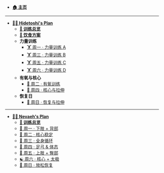 - [**🏠 主页**](README.md)

---

- **<a href="#/hidetoshi/README.md" style="font-weight: bold;">👨‍💻 Hidetoshi's Plan</a>**
  - [**📅 训练总览**](./hidetoshi/README.md)
  - [**🥗 饮食方案**](./hidetoshi/🥗%20定制饮食方案.md)
  - **力量训练**
    - [🏋️ 周一 · 力量训练 A](./hidetoshi/🏋️%20周一%20·%20力量训练%20A：基础力量强化日.md)
    - [🏋️ 周三 · 力量训练 B](./hidetoshi/🏋️%20周三%20·%20力量训练%20B：爆发力%20+%20肩部%20+核心强化.md)
    - [🏋️ 周五 · 力量训练 C](./hidetoshi/🏋️%20周五%20·%20力量训练%20C：单侧平衡%20+%20控制性训练日.md)
    - [🏋️ 周六 · 力量训练 D](./hidetoshi/🏋️%20周六%20·%20力量训练%20D：Push–Pull%20上肢分化强化日.md)
  - **有氧与核心**
    - [🏃 周二 · 有氧训练](./hidetoshi/🏃%20周二%20·%20有氧训练：HIIT%20间歇跑%20+%20补充核心.md)
    - [🧘 周四 · 核心与拉伸](./hidetoshi/🧘%20周四%20·%20核心训练%20+%20动态拉伸恢复日.md)
  - **恢复日**
    - [🧘 周日 · 恢复与拉伸](./hidetoshi/🧘%20周日%20·%20恢复训练%20+%20拉伸恢复日.md)

---

- **<a href="#/nevaeh/README.md" style="font-weight: bold;">👩‍💻 Nevaeh's Plan</a>**
  - [**📅 训练总览**](./nevaeh/README.md)
  - [🤸 周一 · 下肢 + 背部](./nevaeh/🤸%20周一%20·%20下肢%20+%20背部%20基础力量.md)
  - [🧘 周二 · 核心稳定](./nevaeh/🧘%20周二%20·%20核心稳定%20+%20姿态激活.md)
  - [💨 周三 · 全身循环](./nevaeh/💨%20周三%20·%20全身循环%20+%20呼吸配合.md)
  - [👣 周四 · 足弓 & 体态](./nevaeh/👣%20周四%20·%20足弓%20&%20体态矫正.md)
  - [💪 周五 · 上肢 + 臀部](./nevaeh/💪%20周五%20·%20上肢%20+%20臀部%20弹力带训练.md)
  - [☯️ 周六 · 核心 + 太极](./nevaeh/☯️%20周六%20·%20核心强化%20+%20太极简式.md)
  - [🌿 周日 · 放松恢复](./nevaeh/🌿%20周日%20·%20全身放松恢复%20+%20八段锦.md)